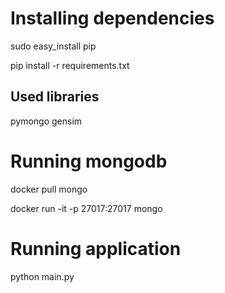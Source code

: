 # Installing dependencies
sudo easy_install pip

pip install -r requirements.txt

## Used libraries

pymongo
gensim


# Running mongodb
docker pull mongo

docker run -it -p 27017:27017 mongo

# Running application
python main.py
